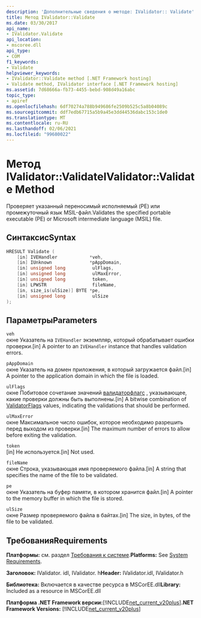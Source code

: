 ```yaml
---
description: 'Дополнительные сведения о методе: IValidator:: Validate'
title: Метод IValidator::Validate
ms.date: 03/30/2017
api_name:
- IValidator.Validate
api_location:
- mscoree.dll
api_type:
- COM
f1_keywords:
- Validate
helpviewer_keywords:
- IValidator::Validate method [.NET Framework hosting]
- Validate method, IValidator interface [.NET Framework hosting]
ms.assetid: 7d68666a-fb73-4455-bebd-908d49a16abc
topic_type:
- apiref
ms.openlocfilehash: 6df70274a788b949686fe2509b525c5a8b04089c
ms.sourcegitcommit: ddf7edb67715a5b9a45e3dd44536dabc153c1de0
ms.translationtype: MT
ms.contentlocale: ru-RU
ms.lasthandoff: 02/06/2021
ms.locfileid: "99680022"
---
```

# <a name="ivalidatorvalidate-method"></a><span data-ttu-id="c5f09-103">Метод IValidator::Validate</span><span class="sxs-lookup"><span data-stu-id="c5f09-103">IValidator::Validate Method</span></span>

<span data-ttu-id="c5f09-104">Проверяет указанный переносимый исполняемый (PE) или промежуточный язык MSIL-файл.</span><span class="sxs-lookup"><span data-stu-id="c5f09-104">Validates the specified portable executable (PE) or Microsoft intermediate language (MSIL) file.</span></span>  
  
## <a name="syntax"></a><span data-ttu-id="c5f09-105">Синтаксис</span><span class="sxs-lookup"><span data-stu-id="c5f09-105">Syntax</span></span>  
  
```cpp  
HRESULT Validate (  
    [in] IVEHandler            *veh,  
    [in] IUnknown              *pAppDomain,  
    [in] unsigned long          ulFlags,  
    [in] unsigned long          ulMaxError,  
    [in] unsigned long          token,  
    [in] LPWSTR                 fileName,  
    [in, size_is(ulSize)] BYTE *pe,  
    [in] unsigned long          ulSize  
);  
```  
  
## <a name="parameters"></a><span data-ttu-id="c5f09-106">Параметры</span><span class="sxs-lookup"><span data-stu-id="c5f09-106">Parameters</span></span>  

 `veh`  
 <span data-ttu-id="c5f09-107">окне Указатель на `IVEHandler` экземпляр, который обрабатывает ошибки проверки.</span><span class="sxs-lookup"><span data-stu-id="c5f09-107">[in] A pointer to an `IVEHandler` instance that handles validation errors.</span></span>  
  
 `pAppDomain`  
 <span data-ttu-id="c5f09-108">окне Указатель на домен приложения, в который загружается файл.</span><span class="sxs-lookup"><span data-stu-id="c5f09-108">[in] A pointer to the application domain in which the file is loaded.</span></span>  
  
 `ulFlags`  
 <span data-ttu-id="c5f09-109">окне Побитовое сочетание значений [валидаторфлагс](validatorflags-enumeration.md) , указывающее, какие проверки должны быть выполнены.</span><span class="sxs-lookup"><span data-stu-id="c5f09-109">[in] A bitwise combination of [ValidatorFlags](validatorflags-enumeration.md) values, indicating the validations that should be performed.</span></span>  
  
 `ulMaxError`  
 <span data-ttu-id="c5f09-110">окне Максимальное число ошибок, которое необходимо разрешить перед выходом из проверки.</span><span class="sxs-lookup"><span data-stu-id="c5f09-110">[in] The maximum number of errors to allow before exiting the validation.</span></span>  
  
 `token`  
 <span data-ttu-id="c5f09-111">[in] Не используется.</span><span class="sxs-lookup"><span data-stu-id="c5f09-111">[in] Not used.</span></span>  
  
 `fileName`  
 <span data-ttu-id="c5f09-112">окне Строка, указывающая имя проверяемого файла.</span><span class="sxs-lookup"><span data-stu-id="c5f09-112">[in] A string that specifies the name of the file to be validated.</span></span>  
  
 `pe`  
 <span data-ttu-id="c5f09-113">окне Указатель на буфер памяти, в котором хранится файл.</span><span class="sxs-lookup"><span data-stu-id="c5f09-113">[in] A pointer to the memory buffer in which the file is stored.</span></span>  
  
 `ulSize`  
 <span data-ttu-id="c5f09-114">окне Размер проверяемого файла в байтах.</span><span class="sxs-lookup"><span data-stu-id="c5f09-114">[in] The size, in bytes, of the file to be validated.</span></span>  
  
## <a name="requirements"></a><span data-ttu-id="c5f09-115">Требования</span><span class="sxs-lookup"><span data-stu-id="c5f09-115">Requirements</span></span>  

 <span data-ttu-id="c5f09-116">**Платформы:** см. раздел [Требования к системе](../../get-started/system-requirements.md).</span><span class="sxs-lookup"><span data-stu-id="c5f09-116">**Platforms:** See [System Requirements](../../get-started/system-requirements.md).</span></span>  
  
 <span data-ttu-id="c5f09-117">**Заголовок:** IValidator. idl, IValidator. h</span><span class="sxs-lookup"><span data-stu-id="c5f09-117">**Header:** IValidator.idl, IValidator.h</span></span>  
  
 <span data-ttu-id="c5f09-118">**Библиотека:** Включается в качестве ресурса в MSCorEE.dll</span><span class="sxs-lookup"><span data-stu-id="c5f09-118">**Library:** Included as a resource in MSCorEE.dll</span></span>  
  
 <span data-ttu-id="c5f09-119">**Платформа .NET Framework версии:**[!INCLUDE[net_current_v20plus](../../../../includes/net-current-v20plus-md.md)]</span><span class="sxs-lookup"><span data-stu-id="c5f09-119">**.NET Framework Versions:** [!INCLUDE[net_current_v20plus](../../../../includes/net-current-v20plus-md.md)]</span></span>  
